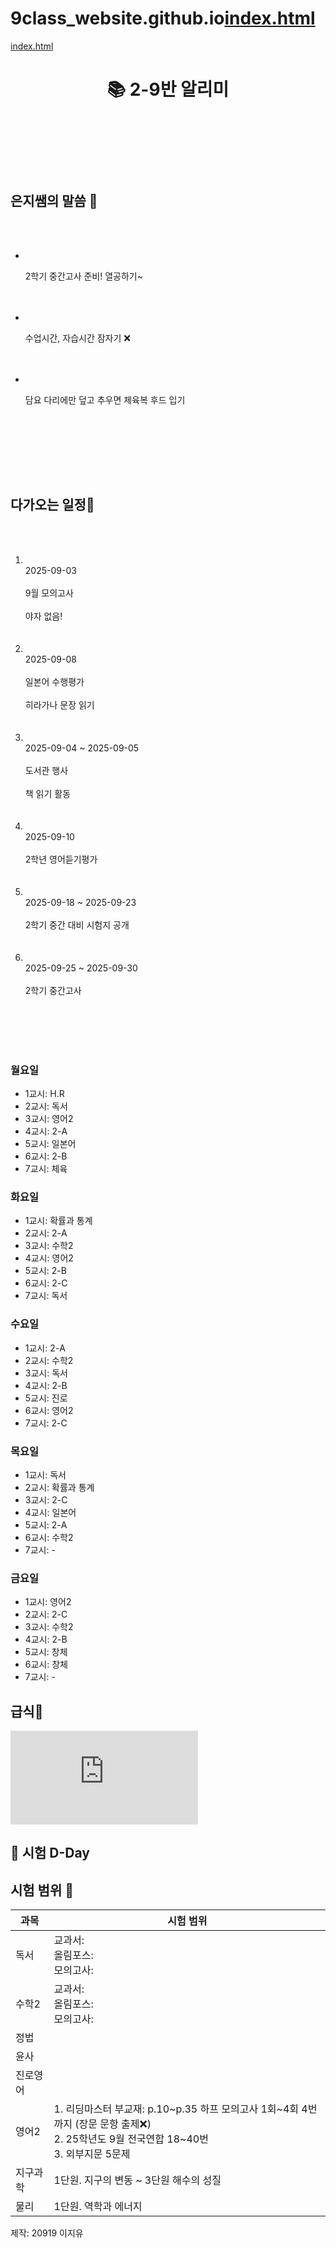 # 9class_website.github.io[index.html](https://github.com/user-attachments/files/22097191/index.html)
[index.html](https://github.com/user-attachments/files/22081972/index.html)
<!doctype html>
<html lang="ko">
<head>
  <meta charset="utf-8">
  <title>2-9반 알리미 🤍</title>
  <script src="https://cdn.tailwindcss.com"></script>

  <!-- 폰트 & 애니메이션 배경 -->
  <link href="https://fonts.googleapis.com/css2?family=Baloo+2&display=swap" rel="stylesheet">
  <style>
    @font-face {
      font-family: 'Gonici';
      src: url('https://cdn.jsdelivr.net/gh/projectnoonnu/noonfonts_2108@1.1/Gonici.woff2') format('woff2');
    }

    body {
      font-family: 'Gonici', 'Baloo 2', sans-serif;
      min-height: 100vh;
      background: linear-gradient(-45deg, #fbcfe8, #ecc8d4);
      background-size: 400% 400%;
      animation: gradient 20s ease infinite;
    }

    @keyframes gradient {
      0% { background-position: 0% 50%; }
      50% { background-position: 100% 50%; }
      100% { background-position: 0% 50%; }
    }
  </style>
</head>
<body class="min-h-screen">
  <!-- 메인 -->
  <main class="max-w-4xl mx-auto p-4 space-y-4">

  
  <!-- 헤더 -->
  <header class="sticky top-0 bg-white/70 backdrop-blur shadow-md py-3 px-4 flex justify-center z-10">
    <h1 class="text-2xl font-bold text-pink-600">📚 2-9반 알리미</h1>
  </header>
  <main class="max-w-4xl mx-auto p-4 space-y-4">

      <!-- 은지쌤 말씀 -->
      <section class="lg:col-span-3 bg-white rounded-2xl shadow p-6">
        <h2 class="text-2xl font-bold text-pink-700">은지쌤의 말씀 🤍</h2>
        <ul class="mt-4 space-y-4">
          <li class="p-3 rounded-xl border bg-pink-50">
            <p class="mt-0.5 text-base">2학기 중간고사 준비! 열공하기~</p>
          </li>
          <li class="p-3 rounded-xl border bg-pink-50">
            <p class="mt-0.5 text-base">수업시간, 자습시간 잠자기 ❌</p>
          </li>
          <li class="p-3 rounded-xl border bg-pink-50">
            <p class="mt-0.5 text-base">담요 다리에만 덮고 추우면 체육복 후드 입기</p>
          </li>
        </ul>
      </section>
      <!-- 다가오는 일정 -->
         <!-- 다가오는 일정 -->
      <section class="lg:col-span-3 bg-white rounded-2xl shadow p-6">
        <h2 class="text-2xl font-bold text-pink-700">다가오는 일정🤍</h2>
        <ol class="mt-4 space-y-3">
          <li class="p-3 rounded-xl border bg-pink-50">
            <div class="text-sm text-pink-500">2025-09-03</div>
            <div class="font-medium">9월 모의고사</div>
            <div class="text-sm text-pink-700">야자 없음!</div>
          </li>
          <li class="p-3 rounded-xl border bg-pink-50">
            <div class="text-sm text-pink-500">2025-09-08</div>
            <div class="font-medium">일본어 수행평가</div>
            <div class="text-sm text-pink-700">히라가나 문장 읽기</div>
          </li>
          <li class="p-3 rounded-xl border bg-pink-50">
            <div class="text-sm text-pink-500">2025-09-04 ~ 2025-09-05</div>
            <div class="font-medium">도서관 행사</div>
            <div class="text-sm text-pink-700">책 읽기 활동</div>
          </li>
          <li class="p-3 rounded-xl border bg-pink-50">
            <div class="text-sm text-pink-500">2025-09-10</div>
            <div class="font-medium">2학년 영어듣기평가</div>
          </li>
          <li class="p-3 rounded-xl border bg-pink-50">
            <div class="text-sm text-pink-500">2025-09-18 ~ 2025-09-23</div>
            <div class="font-medium">2학기 중간 대비 시험지 공개</div>
          </li>
          <li class="p-3 rounded-xl border bg-pink-50">
            <div class="text-sm text-pink-500">2025-09-25 ~ 2025-09-30</div>
            <div class="font-medium">2학기 중간고사</div>
          </li>
        </ol>
      </section>
      

<!-- 모바일 전용 (요일별 카드) --><!-- 모바일+PC 모두 보이게 -->
<div class="space-y-4 mt-4 text-sm">
  <div class="bg-white rounded-xl shadow p-3">
    <h3 class="font-bold text-pink-600">월요일</h3>
    <ul class="mt-2 space-y-1">
      <li>1교시: H.R</li>
      <li>2교시: 독서</li>
      <li>3교시: 영어2</li>
      <li>4교시: 2-A</li>
      <li>5교시: 일본어</li>
      <li>6교시: 2-B</li>
      <li>7교시: 체육</li>
    </ul>
  </div>
  <!-- 화요일 -->
  <div class="bg-white rounded-xl shadow p-3">
    <h3 class="font-bold text-pink-600">화요일</h3>
    <ul class="mt-2 space-y-1">
      <li>1교시: 확률과 통계</li>
      <li>2교시: 2-A</li>
      <li>3교시: 수학2</li>
      <li>4교시: 영어2</li>
      <li>5교시: 2-B</li>
      <li>6교시: 2-C</li>
      <li>7교시: 독서</li>
    </ul>
  </div>
  <!-- 수요일 -->
  <div class="bg-white rounded-xl shadow p-3">
    <h3 class="font-bold text-pink-600">수요일</h3>
    <ul class="mt-2 space-y-1">
      <li>1교시: 2-A</li>
      <li>2교시: 수학2</li>
      <li>3교시: 독서</li>
      <li>4교시: 2-B</li>
      <li>5교시: 진로</li>
      <li>6교시: 영어2</li>
      <li>7교시: 2-C</li>
    </ul>
  </div>
  <!-- 목요일 -->
  <div class="bg-white rounded-xl shadow p-3">
    <h3 class="font-bold text-pink-600">목요일</h3>
    <ul class="mt-2 space-y-1">
      <li>1교시: 독서</li>
      <li>2교시: 확률과 통계</li>
      <li>3교시: 2-C</li>
      <li>4교시: 일본어</li>
      <li>5교시: 2-A</li>
      <li>6교시: 수학2</li>
      <li>7교시: -</li>
    </ul>
  </div>
  <!-- 금요일 -->
  <div class="bg-white rounded-xl shadow p-3">
    <h3 class="font-bold text-pink-600">금요일</h3>
    <ul class="mt-2 space-y-1">
      <li>1교시: 영어2</li>
      <li>2교시: 2-C</li>
      <li>3교시: 수학2</li>
      <li>4교시: 2-B</li>
      <li>5교시: 창체</li>
      <li>6교시: 창체</li>
      <li>7교시: -</li>
    </ul>
  </div>
  <section class="bg-white rounded-2xl shadow p-6">
          <h2 class="text-2xl font-bold text-pink-700">급식🤍</h2>
          <iframe src="https://school.gyo6.net/djghs/ad/fm/foodmenu/selectFoodMenuView.do?mi=115830"
                  class="w-full h-[400px] mt-4 rounded-xl border"
                  frameborder="0"></iframe>
    </main>
  
<!-- 시험 D-Day -->
<div class="bg-white rounded-xl shadow p-4 mt-4 text-sm">
  <h2 class="font-bold text-pink-600 text-lg">📅 시험 D-Day </h2>
  <ul id="dday-list" class="mt-2 space-y-0"></ul>
</div>

<script>
  // 날짜는 YYYY-MM-DD (월 인덱스 실수 방지)
  const exams = [
    { name: "2학기 중간고사", date: "2025-09-25" }, // 09월 25일
    { name: "2학기 기말고사", date: "2025-12-11" }  // 12월 11일
  ];

  // 오늘을 자정으로 고정
  const today = new Date();
  today.setHours(0, 0, 0, 0);

  const ddayList = document.getElementById("dday-list");

  // 날짜 기준으로 정렬(선택)
  exams.sort((a, b) => new Date(a.date) - new Date(b.date));

  exams.forEach(({ name, date }) => {
    // 로컬 자정 기준 비교
    const target = new Date(date + "T00:00:00");
    const diffDays = Math.ceil((target - today) / (1000 * 60 * 60 * 24));

    const label =
      diffDays === 0 ? "D-DAY" :
      diffDays > 0 ? `D-${diffDays}` : `D+${Math.abs(diffDays)}`;

    const li = document.createElement("li");
    li.innerHTML = `${name} <span class="text-red-500 font-bold">${label}</span>`;
    ddayList.appendChild(li);
  });
</script>


  <!-- 시험 범위 -->
  <section class="lg:col-span-3 bg-white rounded-1xl shadow p-2 mt-2">
    <h2 class="text-2xl font-bold text-pink-700 mb-3">시험 범위 🤍</h2>
    <div class="overflow-x-auto">
      <table class="w-full text-left border rounded-xl">
        <thead>
          <tr class="bg-pink-200">
            <th class="px-3 py-2">과목</th>
            <th class="px-3 py-2">시험 범위</th>
          </tr>
        </thead>
        <tbody>
          <tr class="border-b"><td class="px-3 py-2 font-medium">독서</td><td>교과서:<br>올림포스:<br>모의고사:</td></tr>
          <tr class="border-b"><td class="px-3 py-2 font-medium">수학2</td><td>교과서:<br>올림포스:<br>모의고사:</td></tr>
          <tr class="border-b"><td class="px-3 py-2 font-medium">정법</td><td></td></tr>
          <tr class="border-b"><td class="px-3 py-2 font-medium">윤사</td><td></td></tr>
          <tr class="border-b"><td class="px-3 py-2 font-medium">진로영어</td><td></td></tr>
          <tr class="border-b"><td class="px-3 py-2 font-medium">영어2</td><td>1. 리딩마스터 부교재: p.10~p.35 하프 모의고사 1회~4회 4번까지 (장문 문항 출제❌)<br>2. 25학년도 9월 전국연합 18~40번<br>3. 외부지문 5문제
            </td>
          </tr>
          <tr class="border-b"><td class="px-3 py-2 font-medium">지구과학</td><td>1단원. 지구의 변동 ~ 3단원 해수의 성질</td></tr>
          <tr><td class="px-3 py-2 font-medium">물리</td><td>1단원. 역학과 에너지</td></tr>
        </tbody>
      </table>
    </div>
  </section>

  <!-- 푸터 -->
  <footer class="text-center text-pink-600 text-sm mt-6">
    제작: 20919 이지유
  </footer>
</body>
</html>


